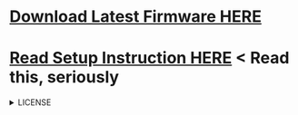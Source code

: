 
# [Download Latest Firmware HERE](https://github.com/O-MG/O.MG_Cable-Firmware/releases)



# [Read Setup Instruction HERE](https://github.com/O-MG/O.MG_Cable-Firmware/wiki) < Read this, seriously

 

<details><summary>LICENSE</summary>
<p>
SOFTWARE LICENSE AGREEMENT
IMPORTANT - PLEASE READ CAREFULLY: THIS END-USER LICENSE AGREEMENT ("EULA" OR "AGREEMENT") IS A LEGAL AGREEMENT BETWEEN YOU (EITHER AN INDIVIDUAL OR A SINGLE ENTITY) ("YOU" OR "USER") AND MISCHIEF GADGETS LLC, OF 548 MARKET STREET #61961, SAN FRANCISCO, CALIFORNIA, 94104 ("OWNER"). BY USING ANY MISCHIEF GADGETS PRODUCT OR ANY PROPRIETARY SOFTWARE DEVELOPED BY THE OWNER ("SOFTWARE"), THE USER, EITHER ON BEHALF OF YOURSELF AS AN INDIVIDUAL OR ON BEHALF OF AN ENTITY AS ITS AUTHORIZED REPRESENTATIVE, AGREES TO ALL OF THE TERMS OF THIS AGREEMENT. BY INSTALLING, COPYING, OR OTHERWISE USING THE SOFTWARE, YOU AGREE TO BE BOUND BY THE TERMS OF THIS AGREEMENT. IF YOU DO NOT AGREE TO THE TERMS OF THIS AGREEMENT, DO NOT INSTALL OR USE THE PRODUCTS OR SOFTWARE.

1. GRANT OF LICENSE The SOFTWARE is protected by copyright laws and laws protecting the confidentiality of trade secrets. The SOFTWARE is licensed, not sold. Any supplemental software or software code, provided to the USER as part of support, shall be considered part of the SOFTWARE and subject to the terms and conditions of this AGREEMENT. Subject to the terms of this AGREEMENT, OWNER hereby grants USER a non-transferable license to use the SOFTWARE for authorized network auditing and security analysis purposes only where permitted subject local and international laws where applicable. USER is solely responsible for compliance with all laws of their locality.

2. LICENSE RESTRICTIONS The USER may not: (a) Reverse engineer, decompile, or disassemble any portions of the SOFTWARE, or allow others to do so, except and only to the extent that such activity is expressly permitted by applicable law, notwithstanding this limitation; (b) Distribute the SOFTWARE or any derivative works based upon the SOFTWARE, in whole or in part, to any third-party or entity without prior written authorization from the OWNER; (c) Resell, lease, rent, transfer, sub-license, or otherwise transfer rights to the SOFTWARE to any third-party or entity without prior written authorization from the OWNER; (d) Copy, clone, duplicate, or distribute copies of the SOFTWARE from one computer to another, or electronically transfer the SOFTWARE from one computer to another over any public or private network, without prior written authorization from the OWNER; (e) Use the SOFTWARE for any unlawful or unethical purpose or deploy the SOFTWARE to any computer system which the USER has no legal right to access; (f) Attempt in any way to obliterate or destroy the trade secret or copyright notice that is incorporated into and part of the SOFTWARE. The USER must reproduce fully the trade secret or copyright notice in all copies of the SOFTWARE. (g) USE THE SOFTWARE IN ANY APPLICATION WHERE THE SOFTWARE MAY RESULT IN DEATH, PERSONAL INJURY OR SEVERE PHYSICAL OR ENVIRONMENTAL DAMAGE.

3. TITLE, OWNERSHIP, INTELLECTUAL PROPERTY YOU acknowledge that no title to the SOFTWARE or the intellectual property contained within it is transferred to YOU, the USER. The OWNER retains exclusive ownership of all rights, title and interest in and to the SOFTWARE, source code, and intellectual property. It is understood and agreed that the SOFTWARE, including any accompanying scripts and support files, is copyrighted by the OWNER and may not be reproduced and/or redistributed without the advanced written consent of the OWNER except where expressly permitted under this AGREEMENT. The SOFTWARE is protected by copyright laws, and the USER must treat the SOFTWARE like any other copyrighted material except the USER may install the SOFTWARE as provided by this AGREEMENT. Any rights not expressly granted are reserved by the OWNER.

4. MAINTENANCE The OWNER shall not be obligated to provide maintenance and/or updates and/or fixes for the SOFTWARE; however, any such maintenance and/or updates and/or fixes provided by the OWNER shall be covered by this AGREEMENT.

5. EXPORT CONTROL As required by U.S. law, the USER represents and warrants that it: (a) Is not located in a prohibited destination country under U.S. sanctions regulations; (b) Will not export, re-export, or transfer the SOFTWARE to any prohibited destination, entity, or individual without the necessary export license(s) or authorization(s) from the U.S. Government; (c) Will not use or transfer the SOFTWARE for use in any sensitive nuclear, chemical or biological weapons, or missile technology end-uses unless authorized by the U.S. Government by regulation or specific license; (d) Understands and agrees that if it is in the United States and exports or transfers the SOFTWARE to eligible end users, it will comply with U.S. export regulations and laws; and (e) Understands that countries other than the United States may restrict the import, use, or export of encryption products and that it shall be solely responsible for compliance with any such import, use, or export restrictions.

6. TERMINATION The USER may terminate this AGREEMENT at any time by uninstalling the SOFTWARE and destroying all copies of the SOFTWARE in possession of the USER. This AGREEMENT shall terminate automatically if the USER fails to comply with the terms of this AGREEMENT. Upon termination, the USER must uninstall and destroy all copies of the SOFTWARE and all of its components. TERMINATION OF THIS AGREEMENT SHALL NOT RELIEVE THE USER OF ITS OBLIGATIONS REGARDING THE PROTECTION OF COPYRIGHTS AND TRADE SECRETS RELATING TO THE PRODUCT.

7. DISCLAIMER OF WARRANTY THE OWNER EXPRESSLY DISCLAIMS ANY WARRANTY FOR THE SOFTWARE. THE SOFTWARE IS PROVIDED "AS IS" AND WITHOUT WARRANTY OF ANY KIND. TO THE MAXIMUM EXTENT PERMITTED BY APPLICABLE LAW, THE OWNER DISCLAIMS ALL WARRANTIES, INCLUDING WITHOUT LIMITATION ANY IMPLIED WARRANTIES OF MERCHANTABILITY, FITNESS FOR A PARTICULAR PURPOSE, AND NONINFRINGEMENT. THE OWNER DOES NOT WARRANT OR ASSUME RESPONSIBILITY FOR THE ACCURACY OR COMPLETENESS OF ANY INFORMATION, TEXT, GRAPHICS, LINKS, OR OTHER ITEMS CONTAINED WITHIN THE SOFTWARE. THE OWNER MAKES NO WARRANTIES RESPECTING ANY HARM THAT MAY BE CAUSED BY THE TRANSMISSION OF A COMPUTER VIRUS, WORM, OR OTHER SUCH COMPUTER PROGRAM. THE OWNER FURTHER EXPRESSLY DISCLAIMS ANY WARRANTY OR REPRESENTATION TO USER OR TO ANY THIRD PARTY.

8. LIMITATION OF LIABILITY THE ENTIRE RISK ARISING OUT OF THE USE AND/OR PERFORMANCE OF THE PRODUCT AND/OR DOCUMENTATION REMAINS WITH THE USER TO THE MAXIMUM EXTENT PERMITTED BY APPLICABLE LAW, AND IN NO EVENT SHALL THE OWNER BE LIABLE FOR ANY CONSEQUENTIAL, INCIDENTAL, DIRECT, INDIRECT, SPECULATIVE, PUNITIVE, OR OTHER DAMAGES WHATSOEVER (INCLUDING, WITHOUT LIMITATION, DAMAGES FOR LOSS OF BUSINESS PROFITS, BUSINESS INTERRUPTION, LOSS OF BUSINESS INFORMATION, OR OTHER PECUNIARY LOSS) ARISING OUT OF THIS AGREEMENT OR THE USE OF OR INABILITY TO USE THE PRODUCT, EVEN IF THE OWNER HAS BEEN ADVISED OF THE POSSIBILITY OF SUCH DAMAGES. THE OWNER SHALL HAVE NO LIABILITY WITH RESPECT OF THE CONTENT OF THE SOFTWARE OR ANY PART THEREOF, INCLUDING BUT NOT LIMITED TO ERRORS OR OMISSIONS CONTAINED THEREIN, LIBEL, INFRINGEMENTS OF RIGHTS OF PUBLICITY, PRIVACY, TRADEMARK RIGHTS, BUSINESS INTERRUPTION, PERSONAL INJURY, LOSS OF PRIVACY, MORAL RIGHTS OR THE DISCLOSURE OF CONFIDENTIAL INFORMATION. ANY LIABILITY OF THE OWNER SHALL BE EXCLUSIVELY LIMITED TO THE PRODUCT REPLACEMENT OR RETURN OF THE PURCHASE/LICENSING PRICE. NO OTHER ADVERTISING, DESCRIPTION OR REPRESENTATION, WHETHER OR NOT MADE BY THE OWNER OR THE OWNER'S DEALER, DISTRIBUTOR, AGENT OR EMPLOYEE, SHALL BE BINDING UPON THE OWNER OR SHALL CHANGE THE TERMS OF THIS WARRANTY.

9. USER REMEDIES The OWNER'S entire liability and YOUR exclusive remedy shall be, at the OWNER's option, either (a) return of the price paid, or (b) replacement of the SOFTWARE.

10. GOVERNING LAW This AGREEMENT shall be governed by and construed in accordance with the laws of the State of California.

11. ENTIRE AGREEMENT This AGREEMENT constitutes the entire understanding between the OWNER and the USER. The USER agrees that this is the entire agreement between the USER and the OWNER, and supersedes any prior agreement, whether written or oral, and all other communications between the OWNER and the USER relating to the subject matter of this AGREEMENT and cannot be altered or modified, except in writing.

12. RESERVATION OF RIGHTS All rights not expressly granted under this AGREEMENT are reserved entirely to the OWNER.

13. HEADINGS AND CAPTIONS The captions of this AGREEMENT are for convenience and reference only, and in no way define or limit the intent, rights, or obligations of the parties hereunder. Additionally, any heading preceding the text of any of the paragraphs in this AGREEMENT are inserted solely for convenience of reference and shall not constitute a part of the AGREEMENT, nor shall they affect the meaning, construction or effect of any of the paragraphs of the AGREEMENT.

14. BINDING EFFECT This AGREEMENT and the terms and conditions of this AGREEMENT shall be binding upon the parties to this AGREEMENT and their respective heirs, personal representatives and assigns.

15. INTERPRETATION No provision of this AGREEMENT shall be interpreted for or against any party to this AGREEMENT by reason of the fact that the party or his/ her counsel or legal representative drafted all or any part of this AGREEMENT.

16. ATTORNEY'S FEES In any action under this AGREEMENT, the prevailing party shall be entitled to reasonable attorney's fees set by the Court or by arbitration.

17. SEVERABILITY Should any provision of this AGREEMENT be found, held or deemed to be unenforceable, voidable, or void as contrary to law or public policy under the state of California or other appropriate jurisdiction, the parties intend and agree that the remaining provisions shall nevertheless continue in full force and be binding upon the parties, their heirs, personal representatives, and assigns.



STATEMENT OF CONDITIONS

O.MG Cable is a trademark of Mischief Gadgets LLC. This product is packaged with a limited warranty, the acceptance of which is a condition of sale. See o.mg.lol for additional warranty details and limitations. Availability and performance of certain features, services and applications are device and network dependent and may not be available in all areas; additional terms, conditions and/or charges may apply. All features, functionality and other product specifications are subject to change without notice or obligation. Mischief Gadgets LLC does not assume any liability that may occur due to the use or application of the product(s) described herein. Made in China. Designed by MG in California. Distributed by Hak5 LLC, 548 Market Street #39371, San Francisco, CA 94104. Hak5.org

The O.MG Cable is a pentesting tool for authorized auditing and security Analysis purposes only where permitted subject to local and international laws where applicable. Users are solely responsible for compliance with all laws of their locality. Mischief Gadgets LLC, Hak5 LLC, and affiliates claim no responsibility for unauthorized or unlawful use. 


FCC NOTICE: This kit is designed to allow: 

(1) Product development to evaluate electronic components, circuitry, or software associated with the kit to determine whether to incorporate such items in a finished product and

(2) Software developers to write software applications for use with the end product. This kit is not a finished product and when assembled may not be resold or otherwise market  unless all required FCC equipment authorizations are first obtained. Operation is subject to the condition that this product not cause harmful interference to licensed radio stations and that this product accept harmful interference. Unless the assembled kit is designed to operate under part 15, part 18 or part 95 of this chapter, the operator of the kit must operate under the authority of an FCC license holder or must secure an experimental authorization under part 5 of this chapter. For evaluation only; not FCC approved for resale. 
</p>
</details>
